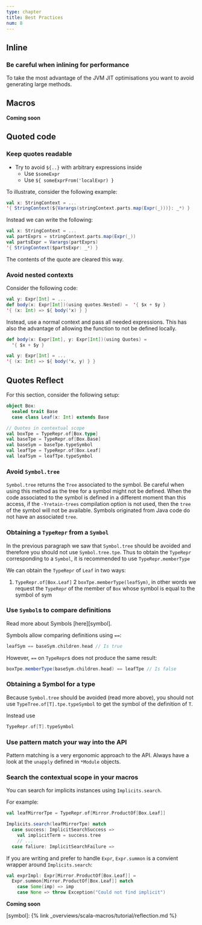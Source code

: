 ```yaml
---
type: chapter
title: Best Practices
num: 8
---
```

## Inline

### Be careful when inlining for performance
To take the most advantage of the JVM JIT optimisations you want to avoid generating large methods.


## Macros
**Coming soon**


## Quoted code

### Keep quotes readable
* Try to avoid `${..}` with arbitrary expressions inside
  * Use `$someExpr`
  * Use `${ someExprFrom('localExpr) }`

To illustrate, consider the following example:
```scala
val x: StringContext = ...
'{ StringContext(${Varargs(stringContext.parts.map(Expr(_)))}: _*) }
```
Instead we can write the following:

```scala
val x: StringContext = ...
val partExprs = stringContext.parts.map(Expr(_))
val partsExpr = Varargs(partExprs)
'{ StringContext($partsExpr: _*) }
```
The contents of the quote are cleared this way.

### Avoid nested contexts

Consider the following code:

```scala
val y: Expr[Int] = ...
def body(x: Expr[Int])(using quotes.Nested) =  '{ $x + $y }
'{ (x: Int) => ${ body('x) } }
```

Instead, use a normal context and pass all needed expressions.
This has also the advantage of allowing the function to not be defined locally.
```scala
def body(x: Expr[Int], y: Expr[Int])(using Quotes) =
  '{ $x + $y }

val y: Expr[Int] = ...
'{ (x: Int) => ${ body('x, y) } }
```

## Quotes Reflect

For this section, consider the following setup:

```scala
object Box:
  sealed trait Base
  case class Leaf(x: Int) extends Base

// Quotes in contextual scope
val boxTpe = TypeRepr.of[Box.type]
val baseTpe = TypeRepr.of[Box.Base]
val baseSym = baseTpe.typeSymbol
val leafTpe = TypeRepr.of[Box.Leaf]
val leafSym = leafTpe.typeSymbol
```

### Avoid `Symbol.tree`

`Symbol.tree` returns the `Tree` associated to the symbol. Be careful when using this
method as the tree for a symbol might not be defined. When the code associated to the symbol
is defined in a different moment than this access, if the `-Yretain-trees` compilation option
is not used, then the `tree` of the symbol will not be available. Symbols originated from
Java code do not have an associated `tree`.

### Obtaining a `TypeRepr` from a `Symbol`

In the previous paragraph we saw that `Symbol.tree` should be avoided and therefore
you should not use `Symbol.tree.tpe`.
Thus to obtain the `TypeRepr` corresponding to a `Symbol`, it is recommended
to use `TypeRepr.memberType`

We can obtain the `TypeRepr` of `Leaf` in two ways:
  1. `TypeRepr.of[Box.Leaf]`
  2 `boxTpe.memberType(leafSym)`, in other words we request
  the `TypeRepr` of the member of `Box` whose symbol is equal to the symbol of sym

### Use `Symbol`s to compare definitions

Read more about Symbols [here][symbol].

Symbols allow comparing definitions using `==`:
```scala
leafSym == baseSym.children.head // Is true
```

However, `==` on `TypeRepr`s does not produce the same result:
```scala
boxTpe.memberType(baseSym.children.head) == leafTpe // Is false
```

### Obtaining a Symbol for a type

Because `Symbol.tree` should be avoided (read more above),
you should not use `TypeTree.of[T].tpe.typeSymbol` to get the symbol of
the definition of `T`.

Instead use

```scala
TypeRepr.of[T].typeSymbol
```

### Use pattern match your way into the API

Pattern matching is a very ergonomic approach to the API. Always have a look at
the `unapply` defined in `*Module` objects.

### Search the contextual scope in your macros

You can search for implicits instances using `Implicits.search`.

For example:

```scala
val leafMirrorTpe = TypeRepr.of[Mirror.ProductOf[Box.Leaf]]

Implicits.search(leafMirrorTpe) match
  case success: ImplicitSearchSuccess => 
    val implicitTerm = success.tree
    // ...
  case faliure: ImplicitSearchFailure =>
```

If you are writing and prefer to handle `Expr`, `Expr.summon` is a
convient wrapper around `Implicits.search`:

```scala
val exprImpl: Expr[Mirror.ProductOf[Box.Leaf]] =
  Expr.summon[Mirror.ProductOf[Box.Leaf]] match
    case Some(imp) => imp
    case None => throw Exception("Could not find implicit")
```


**Coming soon**

[symbol]: {% link _overviews/scala-macros/tutorial/reflection.md %}
